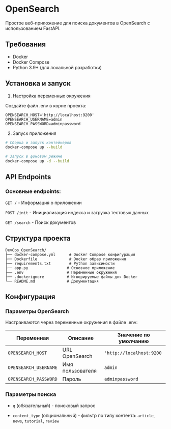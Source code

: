 # OpenSearch
Простое веб-приложение для поиска документов в OpenSearch с использованием FastAPI.
## Требования
- Docker
- Docker Compose
- Python 3.9+ (для локальной разработки)
## Установка и запуск
1. Настройка переменных окружения
    
Создайте файл .env в корне проекта:
```env
OPENSEARCH_HOST='http://localhost:9200'
OPENSEARCH_USERNAME=admin
OPENSEARCH_PASSWORD=adminpassword
```

2. Запуск приложения
```bash
# Сборка и запуск контейнеров
docker-compose up --build

# Запуск в фоновом режиме
docker-compose up -d --build
```
## API Endpoints
### Основные endpoints:
```GET /``` - Информация о приложении

```POST /init``` - Инициализация индекса и загрузка тестовых данных

```GET /search``` - Поиск документов
## Структура проекта
```
DevOps_OpenSearch/
├── docker-compose.yml      # Docker Compose конфигурация
├── Dockerfile              # Docker образ приложения
├── requirements.txt        # Python зависимости
├── app.py                 # Основное приложение
├── .env                   # Переменные окружения
├── .dockerignore          # Игнорируемые файлы для Docker
└── README.md              # Документация
```
##  Конфигурация
### Параметры OpenSearch
Настраиваются через переменные окружения в файле .env:

|Переменная|Описание|Значение по умолчанию|
|-|--------|---|
|```OPENSEARCH_HOST```|URL OpenSearch|```'http://localhost:9200```|
|```OPENSEARCH_USERNAME```|Имя пользователя|```admin```|
|```OPENSEARCH_PASSWORD```|Пароль|```adminpassword```|

### Параметры поиска
- ```q``` (обязательный) - поисковый запрос

- ```content_type``` (опциональный) - фильтр по типу контента: 
```article```, ```news```, ```tutorial```, ```review```
